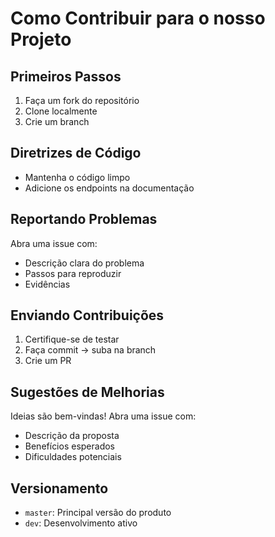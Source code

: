 # Como Contribuir para o nosso Projeto

## Primeiros Passos
1. Faça um fork do repositório
2. Clone localmente
3. Crie um branch

## Diretrizes de Código
- Mantenha o código limpo
- Adicione os endpoints na documentação

## Reportando Problemas
Abra uma issue com:
- Descrição clara do problema
- Passos para reproduzir
- Evidências

## Enviando Contribuições
1. Certifique-se de testar
2. Faça commit -> suba na branch
3. Crie um PR

## Sugestões de Melhorias
Ideias são bem-vindas! Abra uma issue com:
- Descrição da proposta
- Benefícios esperados
- Dificuldades potenciais

## Versionamento
- `master`: Principal versão do produto
- `dev`: Desenvolvimento ativo

